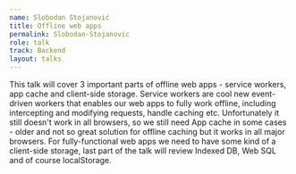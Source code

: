 ```yaml
---
name: Slobodan Stojanović
title: Offline web apps    
permalink: Slobodan-Stojanovic
role: talk
track: Backend
layout: talks
---
```


This talk will cover 3 important parts of offline web apps - service workers, app cache and client-side storage. Service workers are cool new event-driven workers that enables our web apps to fully work offline, including intercepting and modifying requests, handle caching etc. Unfortunately it still doesn't work in all browsers, so we still need App cache in some cases - older and not so great solution for offline caching but it works in all major browsers. For fully-functional web apps we need to have some kind of a client-side storage, last part of the talk will review Indexed DB, Web SQL and of course localStorage.
